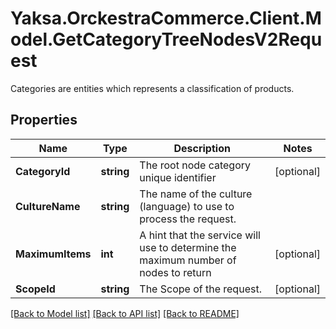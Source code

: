 # Yaksa.OrckestraCommerce.Client.Model.GetCategoryTreeNodesV2Request
Categories are entities which represents a classification of products.

## Properties

Name | Type | Description | Notes
------------ | ------------- | ------------- | -------------
**CategoryId** | **string** | The root node category unique identifier | [optional] 
**CultureName** | **string** | The name of the culture (language) to use to process the request. | 
**MaximumItems** | **int** | A hint that the service will use to determine the maximum number of nodes to return | [optional] 
**ScopeId** | **string** | The Scope of the request. | [optional] 

[[Back to Model list]](../README.md#documentation-for-models) [[Back to API list]](../README.md#documentation-for-api-endpoints) [[Back to README]](../README.md)

